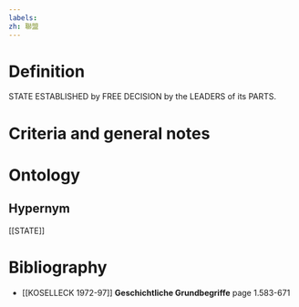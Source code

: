 ```yaml
---
labels: 
zh: 聯盟
---
```


# Definition
STATE ESTABLISHED by FREE DECISION by the LEADERS of its PARTS.
# Criteria and general notes
# Ontology

## Hypernym
[[STATE]]
# Bibliography
- [[KOSELLECK 1972-97]]
**Geschichtliche Grundbegriffe** page 1.583-671
